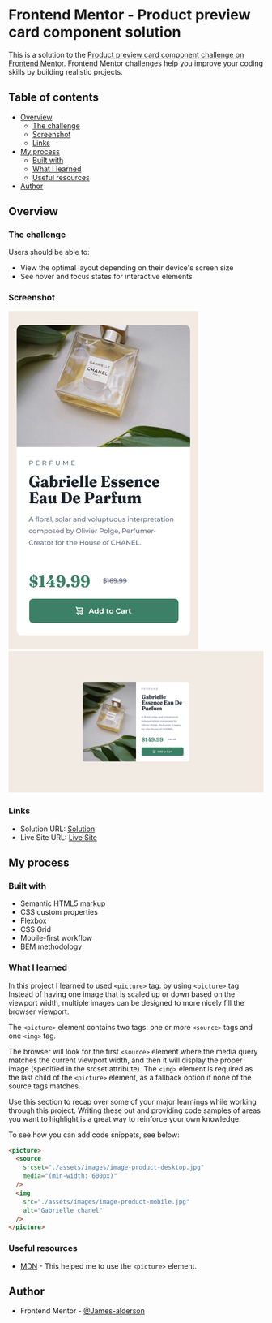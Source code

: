 # Frontend Mentor - Product preview card component solution

This is a solution to the [Product preview card component challenge on Frontend Mentor](https://www.frontendmentor.io/challenges/product-preview-card-component-GO7UmttRfa). Frontend Mentor challenges help you improve your coding skills by building realistic projects. 

## Table of contents

- [Overview](#overview)
  - [The challenge](#the-challenge)
  - [Screenshot](#screenshot)
  - [Links](#links)
- [My process](#my-process)
  - [Built with](#built-with)
  - [What I learned](#what-i-learned)
  - [Useful resources](#useful-resources)
- [Author](#author)

## Overview

### The challenge

Users should be able to:

- View the optimal layout depending on their device's screen size
- See hover and focus states for interactive elements

### Screenshot

![](./assets/screenshots/mobile-design.png)
![](./assets/screenshots/desktop-design.png)

### Links

- Solution URL: [Solution](https://www.frontendmentor.io/solutions/css-grid-flexbox-ti41IESVnD)
- Live Site URL: [Live Site](https://james-alderson.github.io/FrontendMentor_Product-preview-card-component/)

## My process

### Built with

- Semantic HTML5 markup
- CSS custom properties
- Flexbox
- CSS Grid
- Mobile-first workflow
- [BEM](https://en.bem.info/methodology/) methodology

### What I learned

In this project I learned to used `<picture>` tag. by using `<picture>` tag Instead of having one image that is scaled up or down based on the viewport width, multiple images can be designed to more nicely fill the browser viewport.

The `<picture>` element contains two tags: one or more `<source>` tags and one `<img>` tag.

The browser will look for the first `<source>` element where the media query matches the current viewport width, and then it will display the proper image (specified in the srcset attribute). The `<img>` element is required as the last child of the `<picture>` element, as a fallback option if none of the source tags matches.

Use this section to recap over some of your major learnings while working through this project. Writing these out and providing code samples of areas you want to highlight is a great way to reinforce your own knowledge.

To see how you can add code snippets, see below:

```html
<picture>
  <source 
    srcset="./assets/images/image-product-desktop.jpg"
    media="(min-width: 600px)"
  />
  <img 
    src="./assets/images/image-product-mobile.jpg"
    alt="Gabrielle chanel"
  />
</picture>
```
### Useful resources

- [MDN](https://developer.mozilla.org/en-US/docs/Web/HTML/Element/picture) - This helped me to use the `<picture>` element.

## Author

- Frontend Mentor - [@James-alderson](https://www.frontendmentor.io/profile/James-alderson)
